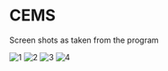 # CEMS
Screen shots as taken from the program


![1](https://user-images.githubusercontent.com/71715033/136803789-ff3eaae6-bce9-4208-8042-f801f26c445e.jpg)
![2](https://user-images.githubusercontent.com/71715033/136803794-cd62f3dd-7dc0-45b2-83e2-e7a1d67ace3e.jpg)
![3](https://user-images.githubusercontent.com/71715033/136803796-09561113-e7b0-460e-92c0-33261288a115.jpg)
![4](https://user-images.githubusercontent.com/71715033/136803800-622a00fd-a0b3-498e-aa7c-d3c0a916e0fa.jpg)
